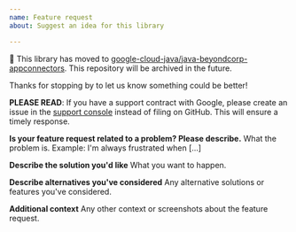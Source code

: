 ```yaml
---
name: Feature request
about: Suggest an idea for this library

---
```


:bus: This library has moved to
[google-cloud-java/java-beyondcorp-appconnectors](
https://github.com/googleapis/google-cloud-java/tree/main/java-beyondcorp-appconnectors).
This repository will be archived in the future.

Thanks for stopping by to let us know something could be better!

**PLEASE READ**: If you have a support contract with Google, please create an issue in the [support console](https://cloud.google.com/support/) instead of filing on GitHub. This will ensure a timely response.

**Is your feature request related to a problem? Please describe.**
What the problem is. Example: I'm always frustrated when [...]

**Describe the solution you'd like**
What you want to happen.

**Describe alternatives you've considered**
Any alternative solutions or features you've considered.

**Additional context**
Any other context or screenshots about the feature request.
